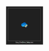 <a href=""><img width="20%" src="https://github.com/stephengearhart/Easy_OneDrive_Setup/blob/main/Gallery/Screenshot_%231.png?raw=true"/></a>
